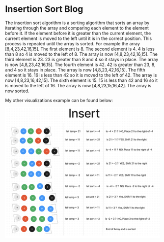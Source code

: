 # Insertion Sort Blog

The insertion sort algorithm is a sorting algorithm that sorts an array by iterating through the array and comparing each element to the element before it. If the element before it is greater than the current element, the current element is moved to the left until it is in the correct position. This process is repeated until the array is sorted. For example the array [8,4,23,42,16,15]. The first element is 8. The second element is 4. 4 is less than 8 so 4 is moved to the left of 8. The array is now [4,8,23,42,16,15]. The third element is 23. 23 is greater than 8 and 4 so it stays in place. The array is now [4,8,23,42,16,15]. The fourth element is 42. 42 is greater than 23, 8, and 4 so it stays in place. The array is now [4,8,23,42,16,15]. The fifth element is 16. 16 is less than 42 so it is moved to the left of 42. The array is now [4,8,23,16,42,15]. The sixth element is 15. 15 is less than 42 and 16 so it is moved to the left of 16. The array is now [4,8,23,15,16,42]. The array is now sorted.

My other visualizations example can be found below:

![Insertion Sort](insertionsort.png)
